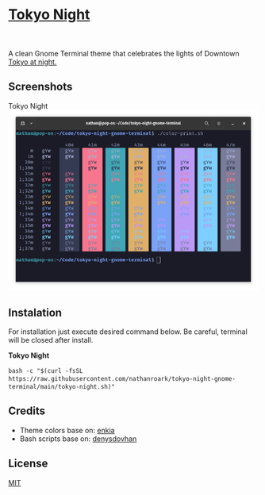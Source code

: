 # [Tokyo Night](https://marketplace.visualstudio.com/items?itemName=enkia.tokyo-night)
<br><br>A clean Gnome Terminal theme that celebrates the lights of Downtown [Tokyo at night.](https://www.google.com/search?q=tokyo+night&newwindow=1&sxsrf=ACYBGNRiOGCstG_Xohb8CgG5UGwBRpMIQg:1571032079139&source=lnms&tbm=isch&sa=X&ved=0ahUKEwiayIfIhpvlAhUGmuAKHbfRDaIQ_AUIEigB&biw=1280&bih=666&dpr=2)

## Screenshots
Tokyo Night
![Screenshot - Tokyo Night](https://raw.githubusercontent.com/nathanroark/tokyo-night-gnome-terminal/main/extras/tokyo-night-color-preview.png)

## Instalation

For installation just execute desired command below. Be careful, terminal will be closed after install.

**Tokyo Night**

```
bash -c "$(curl -fsSL https://raw.githubusercontent.com/nathanroark/tokyo-night-gnome-terminal/main/tokyo-night.sh)"
```


## Credits

* Theme colors base on: [enkia](https://github.com/enkia/tokyo-night-vscode-theme)
* Bash scripts base on: [denysdovhan](https://github.com/denysdovhan/one-gnome-terminal)



## License

[MIT](LICENSE)
